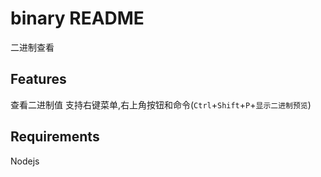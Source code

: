 # binary README

二进制查看

## Features

查看二进制值
支持右键菜单,右上角按钮和命令(`Ctrl`+`Shift`+`P`+`显示二进制预览`)

## Requirements

Nodejs
